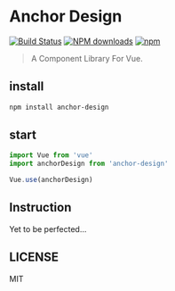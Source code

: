 # Anchor Design

[![Build Status](https://travis-ci.org/51idc/anchor-ui.svg?branch=master)](https://travis-ci.org/51idc/anchor-ui)
[![NPM downloads](https://img.shields.io/npm/dt/anchor-design.svg)](https://www.npmjs.com/package/anchor-design)
[![npm](https://img.shields.io/npm/v/npm.svg)](https://www.npmjs.com/package/anchor-design)

> A Component Library For Vue.

## install

```bash
npm install anchor-design
```

## start

```javascript
import Vue from 'vue'
import anchorDesign from 'anchor-design'

Vue.use(anchorDesign)
```

## Instruction

Yet to be perfected...

## LICENSE

MIT